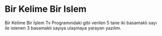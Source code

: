 # Bir Kelime Bir Islem
Bir Kelime Bir İşlem Tv Programındaki gibi verilen 5 tane iki basamaklı sayı ile istenen 3 basamaklı sayıya ulaşmaya yarayan yazılım.
